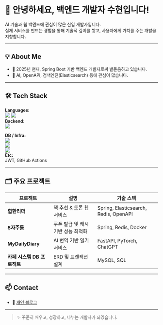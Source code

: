 # 👋 안녕하세요, 백엔드 개발자 수현입니다!

AI 기술과 웹 백엔드에 관심이 많은 신입 개발자입니다.  
실제 서비스를 만드는 경험을 통해 기술적 깊이를 쌓고, 사용자에게 가치를 주는 개발을 지향합니다.

---

## 💡 About Me

- 🔭 2025년 현재, Spring Boot 기반 백엔드 개발자로써 발돋움하고 있습니다.
- 🤖 AI, OpenAPI, 검색엔진(Elasticsearch) 등에 관심이 많습니다.

---

## 🛠 Tech Stack

**Languages:**  
<img src="https://img.shields.io/badge/Java-007396?style=flat-square&logo=OpenJDK&logoColor=white"/> 
<img src="https://img.shields.io/badge/Python-3776AB?style=flat-square&logo=Python&logoColor=white"/>  
**Backend:**  
<img src="https://img.shields.io/badge/SpringBoot-6DB33F?style=flat-square&logo=SpringBoot&logoColor=white"/>
  
**DB / Infra:**  
<img src="https://img.shields.io/badge/MySQL-4479A1?style=flat-square&logo=MySQL&logoColor=white"/>  
<img src="https://img.shields.io/badge/Redis-DC382D?style=flat-square&logo=Redis&logoColor=white"/>  
<img src="https://img.shields.io/badge/Docker-2496ED?style=flat-square&logo=Docker&logoColor=white"/>  
**Etc:**  
JWT, GitHub Actions

---

## 🗂 주요 프로젝트

| 프로젝트 | 설명 | 기술 스택 |
|----------|------|-----------|
| **힙한리더** | 책 추천 & 토론 웹서비스 | Spring, Elasticsearch, Redis, OpenAPI |
| **8자주름** | 쿠폰 발급 및 캐시 기반 성능 최적화 | Spring, Redis, Docker |
| **MyDailyDiary** | AI 번역 기반 일기 서비스 | FastAPI, PyTorch, ChatGPT | 
| **카페 시스템 DB 프로젝트** | ERD 및 트랜잭션 설계 | MySQL, SQL | 

---

## 📫 Contact
- 📝 [개인 블로그](https://velog.io/@siha_014/) 


---

> ✨ 꾸준히 배우고, 성장하고, 나누는 개발자가 되겠습니다.
